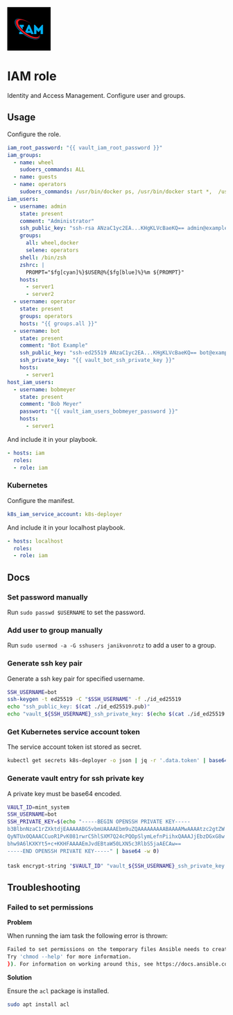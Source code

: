 <img src="/logos/iam.png" alt="iam logo" width="100" height="100">

# IAM role

Identity and Access Management. Configure user and groups.

## Usage

Configure the role.

```yml
iam_root_password: "{{ vault_iam_root_password }}"
iam_groups:
  - name: wheel
    sudoers_commands: ALL
  - name: guests
  - name: operators
    sudoers_commands: /usr/bin/docker ps, /usr/bin/docker start *,  /usr/bin/docker stop *, /usr/bin/docker restart *
iam_users:
  - username: admin
    state: present
    comment: "Administrator"
    ssh_public_key: "ssh-rsa ANzaC1yc2EA...KHgKLVcBaeKQ== admin@example.com"
    groups:
      all: wheel,docker
      selene: operators
    shell: /bin/zsh
    zshrc: |
      PROMPT="$fg[cyan]%}$USER@%{$fg[blue]%}%m ${PROMPT}"
    hosts:
      - server1
      - server2
  - username: operator
    state: present
    groups: operators
    hosts: "{{ groups.all }}"
  - username: bot
    state: present
    comment: "Bot Example"
    ssh_public_key: "ssh-ed25519 ANzaC1yc2EA...KHgKLVcBaeKQ== bot@example.com"
    ssh_private_key: "{{ vault_bot_ssh_private_key }}"
    hosts:
      - server1
host_iam_users:
  - username: bobmeyer
    state: present
    comment: "Bob Meyer"
    passwort: "{{ vault_iam_users_bobmeyer_password }}"
    hosts:
      - server1
```

And include it in your playbook.

```yml
- hosts: iam
  roles:
  - role: iam
```

### Kubernetes

Configure the manifest.

```yml
k8s_iam_service_account: k8s-deployer
```

And include it in your localhost playbook.

```yml
- hosts: localhost
  roles:
  - role: iam
```

## Docs

### Set password manually

Run `sudo passwd $USERNAME` to set the password.

### Add user to group manually

Run `sudo usermod -a -G sshusers janikvonrotz` to add a user to a group.

### Generate ssh key pair

Generate a ssh key pair for specified username.

```bash
SSH_USERNAME=bot
ssh-keygen -t ed25519 -C "$SSH_USERNAME" -f ./id_ed25519
echo "ssh_public_key: $(cat ./id_ed25519.pub)"
echo "vault_${SSH_USERNAME}_ssh_private_key: $(echo $(cat ./id_ed25519 | base64))"
```

### Get Kubernetes service account token

The service account token ist stored as secret.

```bash
kubectl get secrets k8s-deployer -o json | jq -r '.data.token' | base64 --decode
```

### Generate vault entry for ssh private key

A private key must be base64 encoded.

```bash
VAULT_ID=mint_system
SSH_USERNAME=bot
SSH_PRIVATE_KEY=$(echo "-----BEGIN OPENSSH PRIVATE KEY-----
b3BlbnNzaC1rZXktdjEAAAAABG5vbmUAAAAEbm9uZQAAAAAAAAABAAAAMwAAAAtzc2gtZW
QyNTUxOQAAACCuoR1PvK081rwrC5hlSXM7Q24cPQOpSlymLefnPiihxQAAAJjEbzDGxG8w
bhw9A6lKXKYt5+c+KKHFAAAAEmJvdEBtaW50LXN5c3RlbS5jaAECAw==
-----END OPENSSH PRIVATE KEY-----" | base64 -w 0)

task encrypt-string "$VAULT_ID" "vault_${SSH_USERNAME}_ssh_private_key: $SSH_PRIVATE_KEY"
```

## Troubleshooting

### Failed to set permissions

**Problem**

When running the iam task the following error is thrown:

```bash
Failed to set permissions on the temporary files Ansible needs to create when becoming an unprivileged user (rc: 1, err: chmod: invalid mode: ‘A+user:$USERNAME:rx:allow’
Try 'chmod --help' for more information.
}). For information on working around this, see https://docs.ansible.com/ansible-core/2.18/playbook_guide/playbooks_privilege_escalation.html#risks-of-becoming-an-unprivileged-user
```

**Solution**

Ensure the `acl` package is installed.

```bash
sudo apt install acl
```